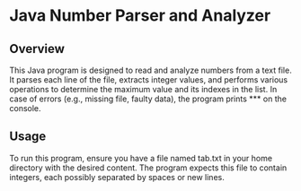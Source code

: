 # Java Number Parser and Analyzer

## Overview

This Java program is designed to read and analyze numbers from a text file. 
It parses each line of the file, extracts integer values, and performs various operations to determine the maximum value and its indexes in the list.
In case of errors (e.g., missing file, faulty data), the program prints *** on the console.

## Usage

To run this program, ensure you have a file named tab.txt in your home directory with the desired content.
The program expects this file to contain integers, each possibly separated by spaces or new lines.
